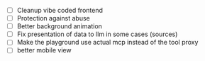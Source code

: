 - [ ] Cleanup vibe coded frontend
- [ ] Protection against abuse
- [ ] Better background animation
- [ ] Fix presentation of data to llm in some cases (sources)
- [ ] Make the playground use actual mcp instead of the tool proxy
- [ ] better mobile view
